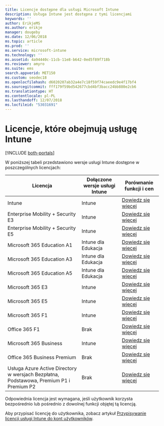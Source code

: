 ```yaml
---
title: Licencje dostępne dla usługi Microsoft Intune
description: Usługa Intune jest dostępna z tymi licencjami
keywords: ''
author: ErikjeMS
ms.author: erikje
manager: dougeby
ms.date: 12/06/2018
ms.topic: article
ms.prod: ''
ms.service: microsoft-intune
ms.technology: ''
ms.assetid: 4a94440c-11cb-11e8-b642-0ed5f89f718b
ms.reviewer: amyro
ms.suite: ems
search.appverid: MET150
ms.custom: seodec18
ms.openlocfilehash: d6020207ab32a4e7c18f59f74caeedc9e4f17bf4
ms.sourcegitcommit: fff179f59bd542677cbd4bf3bacc24bb880e2cb6
ms.translationtype: HT
ms.contentlocale: pl-PL
ms.lasthandoff: 12/07/2018
ms.locfileid: "53031691"
---
```

# <a name="licenses-that-include-intune"></a>Licencje, które obejmują usługę Intune

[!INCLUDE [both-portals](./includes/note-for-both-portals.md)]

W poniższej tabeli przedstawiono wersje usługi Intune dostępne w poszczególnych licencjach:

| Licencja | Dołączone wersje usługi Intune | Porównanie funkcji i cen |
|-----------------------------------------------------------------------|-------------------------------------------------------------|---|
| Intune | Intune | [Dowiedz się więcej](https://www.microsoft.com/en-us/cloud-platform/microsoft-intune-pricing) |
| Enterprise Mobility + Security E3 | Intune | [Dowiedz się więcej](https://www.microsoft.com/en-us/cloud-platform/microsoft-intune-pricing) |
| Enterprise Mobility + Security E5 | Intune | [Dowiedz się więcej](https://www.microsoft.com/en-us/cloud-platform/microsoft-intune-pricing) |
| Microsoft 365 Education A1 | Intune dla Edukacja | [Dowiedz się więcej](https://www.microsoft.com/en-us/education/buy-license/microsoft365/default.aspx#) |
| Microsoft 365 Education A3 | Intune dla Edukacja | [Dowiedz się więcej](https://www.microsoft.com/en-us/education/buy-license/microsoft365/default.aspx#) |
| Microsoft 365 Education A5 | Intune dla Edukacja | [Dowiedz się więcej](https://www.microsoft.com/en-us/education/buy-license/microsoft365/default.aspx#) |
| Microsoft 365 E3 | Intune | [Dowiedz się więcej](https://www.microsoft.com/en-US/microsoft-365/enterprise) |
| Microsoft 365 E5 | Intune | [Dowiedz się więcej](https://www.microsoft.com/en-US/microsoft-365/enterprise) |
| Microsoft 365 F1 | Intune | [Dowiedz się więcej](https://www.microsoft.com/en-us/microsoft-365/enterprise/firstline) |
| Office 365 F1 | Brak | [Dowiedz się więcej](https://www.microsoft.com/en-us/microsoft-365/enterprise/firstline) |
| Microsoft 365 Business | Intune | [Dowiedz się więcej](https://www.microsoft.com/en-us/microsoft-365/business) |
| Office 365 Business Premium | Brak | [Dowiedz się więcej](https://www.microsoft.com/en-us/microsoft-365/business) |
| Usługa Azure Active Directory w wersjach Bezpłatna, Podstawowa, Premium P1 i Premium P2 | Brak | [Dowiedz się więcej](https://azure.microsoft.com/pricing/details/active-directory/) |

Odpowiednia licencja jest wymagana, jeśli użytkownik korzysta bezpośrednio lub pośrednio z dowolnej funkcji objętej tą licencją.

Aby przypisać licencję do użytkownika, zobacz artykuł [Przypisywanie licencji usługi Intune do kont użytkowników](licenses-assign.md).

